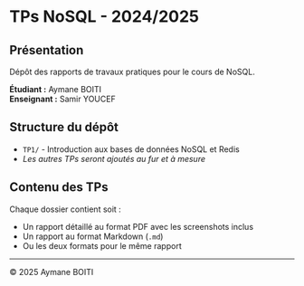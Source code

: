 # TPs NoSQL - 2024/2025

## Présentation
Dépôt des rapports de travaux pratiques pour le cours de NoSQL.

**Étudiant :** Aymane BOITI  
**Enseignant :** Samir YOUCEF

## Structure du dépôt
- `TP1/` - Introduction aux bases de données NoSQL et Redis
- *Les autres TPs seront ajoutés au fur et à mesure*

## Contenu des TPs
Chaque dossier contient soit :
- Un rapport détaillé au format PDF avec les screenshots inclus
- Un rapport au format Markdown (`.md`)
- Ou les deux formats pour le même rapport

---
© 2025 Aymane BOITI